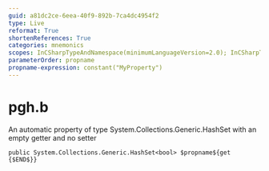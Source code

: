 ```yaml
---
guid: a81dc2ce-6eea-40f9-892b-7ca4dc4954f2
type: Live
reformat: True
shortenReferences: True
categories: mnemonics
scopes: InCSharpTypeAndNamespace(minimumLanguageVersion=2.0); InCSharpTypeMember(minimumLanguageVersion=2.0)
parameterOrder: propname
propname-expression: constant("MyProperty")
---
```


# pgh.b

An automatic property of type System.Collections.Generic.HashSet<bool> with an empty getter and no setter

```
public System.Collections.Generic.HashSet<bool> $propname${get {$END$}}
```
